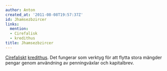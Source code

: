 ```yaml
---
author: Anton
created_at: '2011-08-08T19:57:37Z'
id: Jhamsezbzircer
links:
  mention:
  - Cirefalisk
  - kredithus
title: Jhamsezbzircer
---
```


[Cirefaliskt][] [kredithus]. Det fungerar som verktyg för att flytta stora mängder pengar genom
användning av penningväxlar och kapitalbrev.

  [Cirefaliskt]: Cirefalisk
  [kredithus]: kredithus
